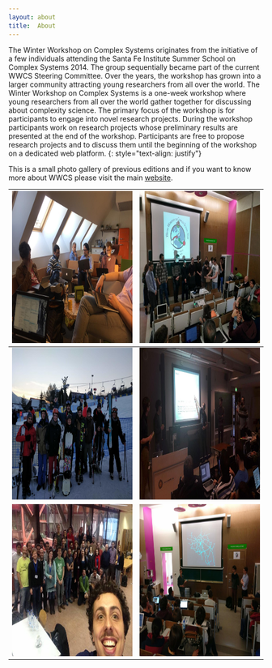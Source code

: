 ```yaml
---
layout: about
title:  About
---
```

The Winter Workshop on Complex Systems originates from the initiative of a few individuals attending the Santa Fe Institute Summer School on Complex Systems 2014. The group sequentially became part of the current WWCS Steering Committee. Over the years, the workshop has grown into a larger community attracting young researchers from all over the world.
The Winter Workshop on Complex Systems is a one-week workshop where young researchers from all over the world gather together for discussing about complexity science. The primary focus of the workshop is for participants to engage into novel research projects.
During the workshop participants work on research projects whose preliminary results are presented at the end of the workshop. Participants are free to propose research projects and to discuss them until the beginning of the workshop on a dedicated web platform.
{: style="text-align: justify"}

This is a small photo gallery of previous editions and if you want to know more about WWCS please visit the main [website](http://wwcs.altervista.org/?doing_wp_cron=1560936723.2174730300903320312500).


<img src="/assets/image/wwcs2018_1.jpg" width = "350" height = "300" /> |  <img src="/assets/image/wwcs2019_1.jpg" width = "350" height = "300" />
:-------------------------:|:-------------------------:
<img src="/assets/image/wwcs2019_3.jpg" width = "350" height = "300" /> |  <img src="/assets/image/wwcs2018_2.jpg" width = "350" height = "300" />
<img src="/assets/image/wwcs2017_1.jpg" width = "350" height = "300" /> |  <img src="/assets/image/wwcs2019_2.jpg" width = "350" height = "300" />
